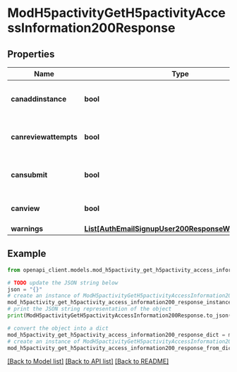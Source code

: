 # ModH5pactivityGetH5pactivityAccessInformation200Response


## Properties

Name | Type | Description | Notes
------------ | ------------- | ------------- | -------------
**canaddinstance** | **bool** | Whether the user has the capability mod/h5pactivity:addinstance allowed. | [optional] [default to False]
**canreviewattempts** | **bool** | Whether the user has the capability mod/h5pactivity:reviewattempts allowed. | [optional] [default to False]
**cansubmit** | **bool** | Whether the user has the capability mod/h5pactivity:submit allowed. | [optional] [default to False]
**canview** | **bool** | Whether the user has the capability mod/h5pactivity:view allowed. | [optional] [default to False]
**warnings** | [**List[AuthEmailSignupUser200ResponseWarningsInner]**](AuthEmailSignupUser200ResponseWarningsInner.md) |  | [optional] 

## Example

```python
from openapi_client.models.mod_h5pactivity_get_h5pactivity_access_information200_response import ModH5pactivityGetH5pactivityAccessInformation200Response

# TODO update the JSON string below
json = "{}"
# create an instance of ModH5pactivityGetH5pactivityAccessInformation200Response from a JSON string
mod_h5pactivity_get_h5pactivity_access_information200_response_instance = ModH5pactivityGetH5pactivityAccessInformation200Response.from_json(json)
# print the JSON string representation of the object
print(ModH5pactivityGetH5pactivityAccessInformation200Response.to_json())

# convert the object into a dict
mod_h5pactivity_get_h5pactivity_access_information200_response_dict = mod_h5pactivity_get_h5pactivity_access_information200_response_instance.to_dict()
# create an instance of ModH5pactivityGetH5pactivityAccessInformation200Response from a dict
mod_h5pactivity_get_h5pactivity_access_information200_response_from_dict = ModH5pactivityGetH5pactivityAccessInformation200Response.from_dict(mod_h5pactivity_get_h5pactivity_access_information200_response_dict)
```
[[Back to Model list]](../README.md#documentation-for-models) [[Back to API list]](../README.md#documentation-for-api-endpoints) [[Back to README]](../README.md)


